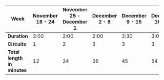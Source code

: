 | Week | November 18 - 24 |  November 25 - December 1 | December 2 - 8 | December 9 - 15 | December 16 - 22 | December 23 - 29 | December 30 - January 5 |
| ---- | ---- | ----- | ------ | ----- | ----- | ----- | ------ |
| **Duration** | 2:00 | 2:00 | 2:00 | 2:30 | 3:00 | 3:30 | 4:00 |
| **Circuits** | 1 | 2 | 3 | 3 | 3 | 3 | 3 |
| **Total length in minutes** | 12 | 24 | 36 | 45 | 54 | 3 | 3 |